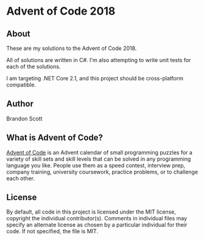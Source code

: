 # Advent of Code 2018

## About

These are my solutions to the Advent of Code 2018. 

All of solutions are written in C#. I'm also attempting to write unit tests for each of the solutions.

I am targeting .NET Core 2.1, and this project should be cross-platform compatible.

## Author

Brandon Scott

## What is Advent of Code?

[Advent of Code](https://adventofcode.com/) is an Advent calendar of small programming 
puzzles for a variety of skill sets and skill levels that can be solved in any 
programming language you like. People use them as a speed contest, interview prep, 
company training, university coursework, practice problems, or to challenge 
each other.

## License

By default, all code in this project is licensed under the MIT license, 
copyright the individual contributor(s). Comments in individual files 
may specify an alternate license as chosen by a particular individual 
for their code. If not specified, the file is MIT.